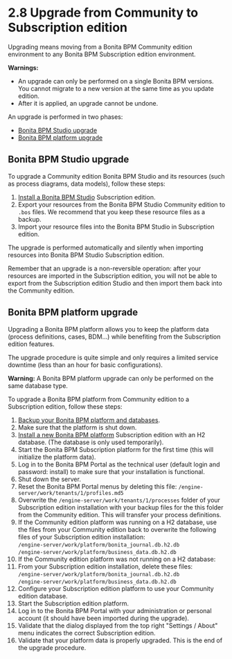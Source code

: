 # 2.8 Upgrade from Community to Subscription edition

Upgrading means moving from a Bonita BPM Community edition environment to any Bonita BPM Subscription 
edition environment.

**Warnings:**

* An upgrade can only be performed on a single Bonita BPM versions. You cannot migrate to a new version at the same time as you update edition.
* After it is applied, an upgrade cannot be undone.

An upgrade is performed in two phases:

* [Bonita BPM Studio upgrade](#studio_upgrade)
* [Bonita BPM platform upgrade](#platform_upgrade)

## Bonita BPM Studio upgrade

To upgrade a Community edition Bonita BPM Studio and its resources (such as process diagrams, data models), follow these steps:

1. [Install a Bonita BPM Studio](/bonita-bpm-studio-installation.html) Subscription edition.
2. Export your resources from the Bonita BPM Studio Community edition to `.bos` files. We recommend that you keep these resource files as a backup.
3. Import your resource files into the Bonita BPM Studio in Subscription edition.

The upgrade is performed automatically and silently when importing resources into Bonita BPM Studio Subscription edition.

Remember that an upgrade is a non-reversible operation: 
after your resources are imported in the Subscription edition, you will not be able to export from the Subscription edition Studio and then import them back into the Community edition.

## Bonita BPM platform upgrade

Upgrading a Bonita BPM platform allows you to keep the platform data (process definitions, cases, BDM...) 
while benefiting from the Subscription edition features.

The upgrade procedure is quite simple and only requires a limited service downtime (less than an hour for basic configurations).

**Warning:**
A Bonita BPM platform upgrade can only be performed on the same database type.

To upgrade a Bonita BPM platform from Community edition to a Subscription edition, follow these steps:

1. [Backup your Bonita BPM platform and databases](/back-up-bonita-bpm-platform.html).
2. Make sure that the platform is shut down.
3. [Install a new Bonita BPM platform](/basic-bonita-bpm-platform-installation.html) Subscription edition with an H2 database. 
(The database is only used temporarily).
4. Start the Bonita BPM Subscription platform for the first time (this will initialize the platform data).
5. Log in to the Bonita BPM Portal as the technical user (default login and password: install) to make sure that your installation is functional.
6. Shut down the server.
7. Reset the Bonita BPM Portal menus by deleting this file:
`/engine-server/work/tenants/1/profiles.md5`
8. Overwrite the `/engine-server/work/tenants/1/processes` folder of your Subscription edition installation with your 
backup files for the this folder from the Community edition. This will transfer your process definitions. 
9. If the Community edition platform was running on a H2 database, use the files from your Community edition back to overwrite the following files of your Subscription edition installation:  
`/engine-server/work/platform/bonita_journal.db.h2.db`  
`/engine-server/work/platform/business_data.db.h2.db`
10. If the Community edition platform was not running on a H2 database:
  1. From your Subscription edition installation, delete these files:  
`/engine-server/work/platform/bonita_journal.db.h2.db`  
`/engine-server/work/platform/business_data.db.h2.db`
  2. Configure your Subscription edition platform to use your Community edition database.
11. Start the Subscription edition platform.
12. Log in to the Bonita BPM Portal with your administration or personal account (it should have been imported during the upgrade).
13. Validate that the dialog displayed from the top right "Settings / About" menu indicates the correct Subscription edition.
14. Validate that your platform data is properly upgraded. This is the end of the upgrade procedure.